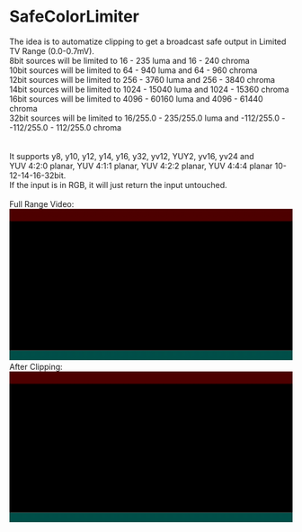 # SafeColorLimiter
The idea is to automatize clipping to get a broadcast safe output in Limited TV Range (0.0-0.7mV).
<br>
8bit sources will be limited to 16 - 235 luma and 16 - 240 chroma
<br>
10bit sources will be limited to 64 - 940 luma and 64 - 960 chroma
<br>
12bit sources will be limited to 256 - 3760 luma and 256 - 3840 chroma
<br>
14bit sources will be limited to 1024 - 15040 luma and 1024 - 15360 chroma
<br>
16bit sources will be limited to 4096 - 60160 luma and 4096 - 61440 chroma
<br>
32bit sources will be limited to 16/255.0 - 235/255.0 luma and -112/255.0 - -112/255.0 - 112/255.0 chroma
<br>
<br>
<br>
It supports y8, y10, y12, y14, y16, y32, yv12, YUY2, yv16, yv24 and 
<br>
YUV 4:2:0 planar, YUV 4:1:1 planar, YUV 4:2:2 planar, YUV 4:4:4 planar 10-12-14-16-32bit.
<br>
If the input is in RGB, it will just return the input untouched.
<br>
<br>
Full Range Video:
<img src="https://github.com/dericed/ffmpeg-mpeg2video-clipping/raw/master/sample.gif">
<br>
After Clipping:
<br>
<img src="https://github.com/dericed/ffmpeg-mpeg2video-clipping/raw/master/sample_encoded_as_ffv1.gif">
